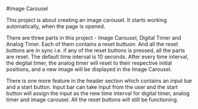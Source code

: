 #Image Carousel

This project is about creating an image carousel. It starts working automatically, when the page is opened.

There are three parts in this project - Image Carousel, Digital Timer and Analog Timer. Each of them contains a reset buttuon. And all the reset buttons are in sync i.e. if any of the reset buttons is pressed, all the parts are reset. The default time interval is 10 seconds. After every time interval, the degital timer, the analog timer will reset to their respective initial positions, and a new image will be displayed in the Image Carousel.

There is one more feature in the header section which contains an input bar and a start button. Input bar can take input from the user and the start button will assign the input as the new time interval for digital timer,  analog timer and image carousel. All the reset buttons will still be functioning.
